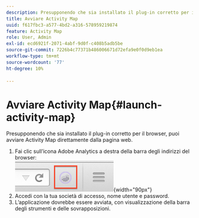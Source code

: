 ```yaml
---
description: Presupponendo che sia installato il plug-in corretto per il browser, puoi avviare Activity Map direttamente dalla pagina web.
title: Avviare Activity Map
uuid: f617fbc3-a577-4bd2-a316-578959219874
feature: Activity Map
role: User, Admin
exl-id: ecd6921f-2071-4abf-9d0f-c408b5adb5be
source-git-commit: 7226b4c77371b486006671d72efa9e0f0d9eb1ea
workflow-type: tm+mt
source-wordcount: '77'
ht-degree: 10%

---
```


# Avviare Activity Map{#launch-activity-map}

Presupponendo che sia installato il plug-in corretto per il browser, puoi avviare Activity Map direttamente dalla pagina web.

1. Fai clic sull’icona Adobe Analytics a destra della barra degli indirizzi del browser:\
   ![](assets/an_icon.png){width=&quot;90px&quot;}
1. Accedi con la tua società di accesso, nome utente e password.
1. L’applicazione dovrebbe essere avviata, con visualizzazione della barra degli strumenti e delle sovrapposizioni.
